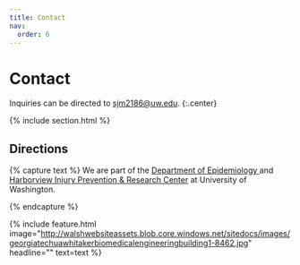 ```yaml
---
title: Contact
nav:
  order: 6
---
```


# <i class="fas fa-paper-plane"></i>Contact

Inquiries can be directed to [sjm2186@uw.edu](mailto:sjm2186@uw.edu).
{:.center}

{% include section.html %}

## Directions

{% capture text %}
We are part of the [Department of Epidemiology ](https://epi.washington.edu/) and [Harborview Injury Prevention & Research Center](https://hiprc.org/) at University of Washington.


{% endcapture %}

{%
  include feature.html
  image="http://walshwebsiteassets.blob.core.windows.net/sitedocs/images/georgiatechuawhitakerbiomedicalengineeringbuilding1-8462.jpg"
  headline=""
  text=text
%}
